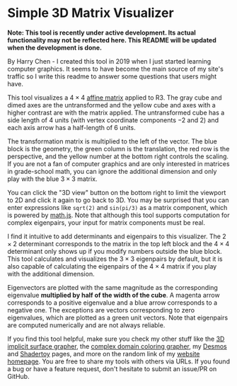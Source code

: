 # Simple 3D Matrix Visualizer

**Note: This tool is recently under active development. Its actual functionality may not be reflected here. This README will be updated when the development is done.**

By Harry Chen - I created this tool in 2019 when I just started learning computer graphics. It seems to have become the main source of my site's traffic so I write this readme to answer some questions that users might have.

This tool visualizes a $4\times4$ [affine matrix](https://en.wikipedia.org/wiki/Transformation_matrix#Affine_transformations) applied to R3. The gray cube and dimed axes are the untransformed and the yellow cube and axes with a higher contrast are with the matrix applied. The untransformed cube has a side length of $4$ units (with vertex coordinate components $-2$ and $2$) and each axis arrow has a half-length of $6$ units.

The transformation matrix is multiplied to the left of the vector. The blue block is the geometry, the green column is the translation, the red row is the perspective, and the yellow number at the bottom right controls the scaling. If you are not a fan of computer graphics and are only interested in matrices in grade-school math, you can ignore the additional dimension and only play with the blue $3\times3$ matrix.

You can click the "3D view" button on the bottom right to limit the viewport to 2D and click it again to go back to 3D. You may be surprised that you can enter expressions like `sqrt(2)` and `sin(pi/3)` as a matrix component, which is powered by [math.js](https://mathjs.org/). Note that although this tool supports computation for complex eigenpairs, your input for matrix components must be real.

I find it intuitive to add determinants and eigenpairs to this visualizer. The $2\times2$ determinant corresponds to the matrix in the top left block and the $4\times4$ determinant only shows up if you modify numbers outside the blue block. This tool calculates and visualizes the $3\times3$ eigenpairs by default, but it is also capable of calculating the eigenpairs of the $4\times4$ matrix if you play with the additional dimension.

Eigenvectors are plotted with the same magnitude as the corresponding eigenvalue **multiplied by half of the width of the cube**. A magenta arrow corresponds to a positive eigenvalue and a blue arrow corresponds to a negative one. The exceptions are vectors corresponding to zero eigenvalues, which are plotted as a green unit vectors. Note that eigenpairs are computed numerically and are not always reliable.

If you find this tool helpful, make sure you check my other stuff like the [3D implicit surface grapher](https://harry7557558.github.io/spirula/implicit3/index.html), the [complex domain coloring grapher](https://harry7557558.github.io/spirula/complex/index.html), my [Desmos](https://harry7557558.github.io/desmos/index.html) and [Shadertoy](https://harry7557558.github.io/shadertoy/index.html) pages, and more on the random link of my [website homepage](https://harry7557558.github.io/). You are free to share my tools with others via URLs. If you found a bug or have a feature request, don't hesitate to submit an issue/PR on GitHub.
